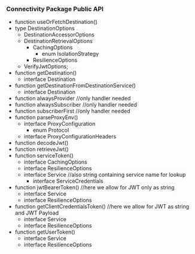 ### Connectivity Package Public API

- function useOrFetchDestination()
- type DestinationOptions
  - DestinationAccessorOptions
  - DestinationRetrievalOptions
    - CachingOptions
      - enum IsolationStrategy
    - ResilienceOptions
  - VerifyJwtOptions;
- function getDestination()
  - interface Destination
- function getDestinationFromDestinationService()
  - interface Destination
- function alwaysProvider //only handler needed
- function alwaysSubscriber //only handler needed
- function subscriberFirst //only handler needed
- function parseProxyEnv()
  - interface ProxyConfiguration
    - enum Protocol
  - interface ProxyConfigurationHeaders
- function decodeJwt()
- function retrieveJwt()
- function serviceToken()
  - interface CachingOptions
  - interface ResilienceOptions
  - interface Service //also string containing service name for lookup
    - interface ServiceCredentials
- function jwtBearerToken() //here we allow for JWT only as string
  - interface Service
  - interface ResilienceOptions
- function getClientCredentialsToken() //here we allow for JWT as string and JWT Payload
  - interface Service
  - interface ResilienceOptions
- function getUserToken()
  - interface Service
  - interface ResilienceOptions
